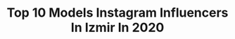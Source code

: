 ---
title: Top 10 Models Instagram Influencers In Izmir In 2020
description: >-
  Find top models Instagram influencers in Izmir in 2020. Most popular hashtags: #izmir #model #istanbul #photo.
platform: Instagram
hits: 59
text_top: Identify the most popular Instagram accounts on inBeat.
text_bottom: Our search engine holds 59 Instagram influencers like this in Izmir, Turkey for you to connect with.
profiles:
  - username: "simgesiofficial"
    fullname: >-
      simge şahin
    bio: >-
      🍓 🍓 🍓 🎤solist🎤 🎶 Müzik Öğretmeni🎶 YouTube kanalımı çookkça gezebilirsiniz ⤵️⤵️
    location: "Turkey"
    followers: 8456
    engagement: 1497
    commentsToLikes: 0.033611
    id: ck14irfqqguqm0i19p7ra3vsd
    verified: false
    hashtags: "#naturephotography, #photography, #photooftheday, #turkey"
  - username: "vlknbrt"
    fullname: >-
      ᴠᴏʟᴋᴀɴ ʙᴀʀᴜᴛ | 𝚙𝚑𝚘𝚝𝚘𝚐𝚛𝚊𝚙𝚑𝚢
    bio: >-
      ɪ ᴀᴍ ɪɴ ʟᴏs ᴀɴɢᴇʟᴇs ɴᴏᴡ 📍 ᴅᴍ ᴛᴏ ʙᴏᴏᴋ ғᴏʀ sʜᴏᴏᴛɪɴɢ 📸 - 𝑝𝑜𝑟𝑡𝑟𝑎𝑖𝑡 -𝑓𝑎𝑠ℎ𝑖𝑜𝑛 -𝑠𝑝𝑜𝑟𝑡
    location: "Turkey"
    followers: 6895
    engagement: 647
    commentsToLikes: 0.030472
    id: ckapb6kejyr5h0i78v3qx8bvh
    verified: false
    hashtags: "#photography, #modelling, #photooftheday, #russian"
  - username: "afrodizyakliaskparfumu"
    fullname: >-
      Afrodizyaklı Aşk Parfümü
    bio: >-
      ⚜️Horus Nefertem🌴 ⚜️Afrodizyaklı Aşk Parfümü ⚜️Etkili Kalıcılık, Teninize Sinecek . ⚜️Kokunla Partnerini Etkile .. 📲Sipariş WP 0538 433 3062 veya DM 👈
    location: "Turkey"
    followers: 96470
    engagement: 98
    commentsToLikes: 0.003341
    id: ck5hlaaxajuxr0i11mhgaaiuo
    verified: false
    hashtags: "#kal, #antalya, #voguebrasil, #vogue"
  - username: "naturelpretty"
    fullname: >-
      Naturel Pretty🌹
    bio: >-
      DM yok 🚫🚫🚫 📸📸📸📸📸 #amatorphotography 😉📸 #nicond3400 Tüm fotoğraflar tarafimdan📸📷
    location: "Turkey"
    followers: 8600
    engagement: 722
    commentsToLikes: 0.113013
    id: ckap5l2jbc5os0i784cdd67tz
    verified: false
    hashtags: "#kadrajt, #igs, #yourshotphotographer, #anilarisakla"
  - username: "makeupbymahsima"
    fullname: >-
      Mahsima
    bio: >-
      uwcee company certified 📍istanbul🇹🇷 💄Freelance makeup artist @mahsiiiiima
    location: "Turkey"
    followers: 10502
    engagement: 92
    commentsToLikes: 0.048454
    id: ck0vyxftu697s0i194xxfx4w0
    verified: false
    hashtags: "#photooftheday, #makeup, #sa, #makyaj"
  - username: "nurayalpaslanofficial"
    fullname: >-
      🍀✌️🤍 NURAY ALPASLAN OFFICIAL
    bio: >-
      🍀🤍 💚 Always Be Happy ⓁⒺⓉ’Ⓢ ⒹⒶⓃⒸⒺ ⓉⓄⒼⒺⓉⒽⒺⓇ 💚 🤍 🍀 Professional Dancer💃 Choreographer 👯‍♀️ Model 📷 🔻Officials Sponsor🔻 @pivaccisocialdance
    location: "Turkey"
    followers: 9864
    engagement: 325
    commentsToLikes: 0.064770
    id: ck5c9wdiwc93g0i11zxjqcn7r
    verified: false
    hashtags: "#blonde, #dancevideo, #repost, #bachatatime"
  - username: "sabirliebeveynler_pedagoganne"
    fullname: >-
      Pedagog/Aile dan. Gül ÖZTÜRK
    bio: >-
      👨‍👩‍👧Evli ve anne Seminer ve söyleşi daveti için DM lütfen. 🎀ERÜ PDR lisans/master 🎀Hacettepe Üni. Aile danışmanlığı. 🎀Başkent üni.Oyun terapis
    location: "Turkey"
    followers: 22026
    engagement: 288
    commentsToLikes: 0.018508
    id: ck13c5jxhypws0i19sormwuz4
    verified: false
    hashtags: "#erkek, #destek, #pedagog, #lohusaanneler"
  - username: "hakikicemarslan"
    fullname: >-
      Cem Arslan
    bio: >-
      🎧 Ne Sağcı, Ne Solcu, Radyocu🎙Best FM📻 🎙07:00-09:00 GAZOZ AĞACI 🎵18:00-20:00 GAZOR Menajer: ebru@ebrukaraca.com.tr Youtube: hakikicemarslan
    location: "Turkey"
    followers: 123223
    engagement: 218
    commentsToLikes: 0.029907
    id: ck5c8dgow992u0i11x7hbnojs
    verified: true
    hashtags: "#camera, #retro, #shooting, #blackandwhitephotography"
  - username: "nurdan_civici"
    fullname: >-
      🌱💦🌞🌲
    bio: >-
      Mutluluk tohumu ekmek için geç değil. Dental Asistan 📸Nikon D5100 Admin 👉@yourshot_turkey Bütün fotoğraflar bana aittir. İzmir
    location: "Turkey"
    followers: 4815
    engagement: 1341
    commentsToLikes: 0.063111
    id: ck8t96yf3n3200j783hfcwltv
    verified: false
    hashtags: "#objektifimden, #bnw, #bns, #turklikeben"
  - username: "sudesudemirelofficial"
    fullname: >-
      sudesu demirel
    bio: >-
      Model&koreograf&oyuncu:03haziran: ikizler ::: https://youtu.be sudesudemirel reklam&işbirliği&DM
    location: "Turkey"
    followers: 31618
    engagement: 301
    commentsToLikes: 0.085808
    id: ck5ca2qshcl140i11atatabbq
    verified: false
    hashtags: "#instagramers, #istanbul, #manken, #bodrum"
---